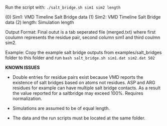 Run the script with:
``./salt_bridge.sh sim1 sim2 length``

(0) Sim1: VMD Timeline Salt Bridge data
(1) Sim2: VMD Timeline Salt Bridge data
(2) length: Simulation length

Output Format: Final outut is a tab seperated file (merged.txt) where first coulumn represents the residue pair, second column sim1 and third coulmn sim2.

Example: Copy the example salt bridge outputs from examples/salt_bridges folder to this folder and run
``bash salt_bridge.sh sim1.dat sim2.dat 502``

**KNOWN ISSUES**

- Double entries for residue pairs exist because VMD reports the existence of salt bridges based on atoms not residues. ASP and ARG residues for example can have multiple salt bridge contacts. As a result the value reported for a saltbridge may exceed 100%. Requires normalization.

- Simulations are assumed to be of equal length.

- The data and the run scripts must be located at the same folder.